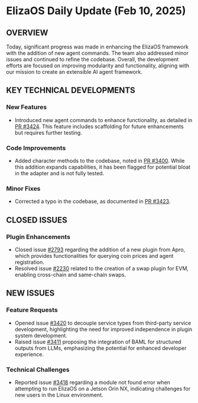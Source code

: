 # ElizaOS Daily Update (Feb 10, 2025)

## OVERVIEW 
Today, significant progress was made in enhancing the ElizaOS framework with the addition of new agent commands. The team also addressed minor issues and continued to refine the codebase. Overall, the development efforts are focused on improving modularity and functionality, aligning with our mission to create an extensible AI agent framework.

## KEY TECHNICAL DEVELOPMENTS

### New Features
- Introduced new agent commands to enhance functionality, as detailed in [PR #3424](https://github.com/elizaos/eliza/pull/3424). This feature includes scaffolding for future enhancements but requires further testing.

### Code Improvements
- Added character methods to the codebase, noted in [PR #3400](https://github.com/elizaos/eliza/pull/3400). While this addition expands capabilities, it has been flagged for potential bloat in the adapter and is not fully tested.

### Minor Fixes
- Corrected a typo in the codebase, as documented in [PR #3423](https://github.com/elizaos/eliza/pull/3423).

## CLOSED ISSUES

### Plugin Enhancements
- Closed issue [#2793](https://github.com/elizaos/eliza/issues/2793) regarding the addition of a new plugin from Apro, which provides functionalities for querying coin prices and agent registration.
- Resolved issue [#2230](https://github.com/elizaos/eliza/issues/2230) related to the creation of a swap plugin for EVM, enabling cross-chain and same-chain swaps.

## NEW ISSUES

### Feature Requests
- Opened issue [#3420](https://github.com/elizaos/eliza/issues/3420) to decouple service types from third-party service development, highlighting the need for improved independence in plugin system development.
- Raised issue [#3411](https://github.com/elizaos/eliza/issues/3411) proposing the integration of BAML for structured outputs from LLMs, emphasizing the potential for enhanced developer experience.

### Technical Challenges
- Reported issue [#3418](https://github.com/elizaos/eliza/issues/3418) regarding a module not found error when attempting to run ElizaOS on a Jetson Orin NX, indicating challenges for new users in the Linux environment.